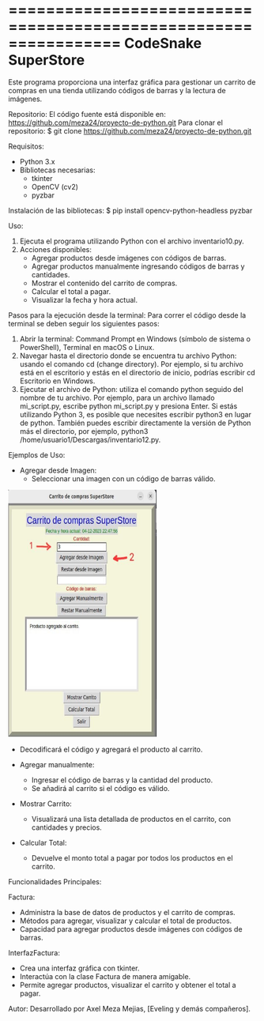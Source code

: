================================================================
                    CodeSnake SuperStore
================================================================

Este programa proporciona una interfaz gráfica para gestionar un carrito de compras en una tienda utilizando códigos de barras y la lectura de imágenes.

Repositorio:
El código fuente está disponible en: https://github.com/meza24/proyecto-de-python.git
Para clonar el repositorio:
$ git clone https://github.com/meza24/proyecto-de-python.git

Requisitos:
- Python 3.x
- Bibliotecas necesarias:
  - tkinter
  - OpenCV (cv2)
  - pyzbar

Instalación de las bibliotecas:
$ pip install opencv-python-headless pyzbar

Uso:
1. Ejecuta el programa utilizando Python con el archivo inventario10.py.
2. Acciones disponibles:
   - Agregar productos desde imágenes con códigos de barras.
   - Agregar productos manualmente ingresando códigos de barras y cantidades.
   - Mostrar el contenido del carrito de compras.
   - Calcular el total a pagar.
   - Visualizar la fecha y hora actual.

Pasos para la ejecución desde la terminal:
Para correr el código desde la terminal se deben seguir los siguientes pasos:

1. Abrir la terminal: Command Prompt en Windows (símbolo de sistema o PowerShell), Terminal en macOS o Linux.
2. Navegar hasta el directorio donde se encuentra tu archivo Python: usando el comando cd (change directory). Por ejemplo, si tu archivo está en el escritorio y estás en el directorio de inicio, podrías escribir cd Escritorio en Windows.
3. Ejecutar el archivo de Python: utiliza el comando python seguido del nombre de tu archivo. Por ejemplo, para un archivo llamado mi_script.py, escribe python mi_script.py y presiona Enter. Si estás utilizando Python 3, es posible que necesites escribir python3 en lugar de python. También puedes escribir directamente la versión de Python más el directorio, por ejemplo, python3 /home/usuario1/Descargas/inventario12.py.

Ejemplos de Uso:

- Agregar desde Imagen:
  - Seleccionar una imagen con un código de barras válido.
    
 <img src="ImagenesReadME/AgregarDesdeImagen.jpg" width="300" height="500">

    
  - Decodificará el código y agregará el producto al carrito.

- Agregar manualmente:
  - Ingresar el código de barras y la cantidad del producto.
  - Se añadirá al carrito si el código es válido.

- Mostrar Carrito:
  - Visualizará una lista detallada de productos en el carrito, con cantidades y precios.

- Calcular Total:
  - Devuelve el monto total a pagar por todos los productos en el carrito.

Funcionalidades Principales:

Factura:
- Administra la base de datos de productos y el carrito de compras.
- Métodos para agregar, visualizar y calcular el total de productos.
- Capacidad para agregar productos desde imágenes con códigos de barras.

InterfazFactura:
- Crea una interfaz gráfica con tkinter.
- Interactúa con la clase Factura de manera amigable.
- Permite agregar productos, visualizar el carrito y obtener el total a pagar.

Autor:
Desarrollado por Axel Meza Mejias, [Eveling y demás compañeros].
